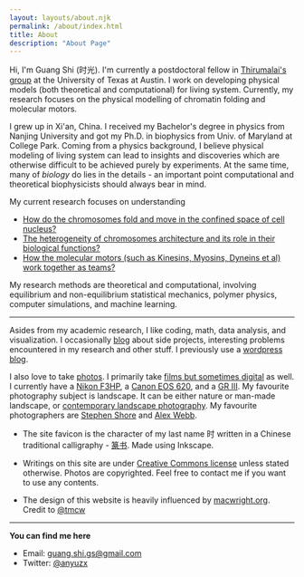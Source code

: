```yaml
---
layout: layouts/about.njk
permalink: /about/index.html
title: About
description: "About Page"
---
```


Hi, I'm Guang Shi (时光). I'm currently a postdoctoral fellow in [Thirumalai's group](https://sites.cns.utexas.edu/thirumalai/home) at the University of Texas at Austin. I work on developing physical models (both theoretical and computational) for living system. Currently, my research focuses on the physical modelling of chromatin folding and molecular motors.

I grew up in Xi'an, China. I received my Bachelor's degree in physics from Nanjing University and got my Ph.D. in biophysics from Univ. of Maryland at College Park. Coming from a physics background, I believe physical modeling of living system can lead to insights and discoveries which are otherwise difficult to be achieved purely by experiments. At the same time, many of _biology_ do lies in the details - an important point computational and theoretical biophysicists should always bear in mind.

My current research focuses on understanding
* [How do the chromosomes fold and move in the confined space of cell nucleus?](/research/#3d-reconstruction-of-chromosomes)
* [The heterogeneity of chromosomes architecture and its role in their biological functions?](/research/#fish-hi-c-paradox)
* [How the molecular motors (such as Kinesins, Myosins, Dyneins et al) work together as teams?](/research/#multi-motor-system)

My research methods are theoretical and computational, involving equilibrium and non-equilibrium statistical mechanics, polymer physics, computer simulations, and machine learning.

---

Asides from my academic research, I like coding, math, data analysis, and visualization. I occasionally [blog](/posts/) about side projects, interesting problems encountered in my research and other stuff. I previously use a [wordpress blog](https://biophyenvpol.wordpress.com/).

I also love to take [photos](/photos/). I primarily take [films but sometimes digital](https://en.wikipedia.org/wiki/Digital_versus_film_photography) as well. I currently have a [Nikon F3HP](https://en.wikipedia.org/wiki/Nikon_F3), a [Canon EOS 620](https://en.wikipedia.org/wiki/Canon_EOS_650), and a [GR III](https://en.wikipedia.org/wiki/Ricoh_GR_(large_sensor_compact_camera)#Ricoh_GR_III). My favourite photography subject is landscape. It can be either nature or man-made landscape, or [contemporary landscape photography](https://www.google.com/search?q=contemporary+landscape+photography&tbm=isch&ved=2ahUKEwi4yIr9uIbpAhUFeK0KHZ_9Ba8Q2-cCegQIABAA&oq=contempolandscape+photography&gs_lcp=CgNpbWcQARgAMgYIABAHEB4yCAgAEAcQBRAeMggIABAIEAcQHlDbK1iKQWD4RmgBcAB4AYABhQKIAd8IkgEFNS4xLjOYAQCgAQGqAQtnd3Mtd2l6LWltZw&sclient=img&ei=062lXviSJ4XwtQWf-5f4Cg&bih=1241&biw=2052&rlz=1C5CHFA_enUS729US730). My favourite photographers are [Stephen Shore](http://stephenshore.net/index.php) and [Alex Webb](https://www.webbnorriswebb.co/). 

* The site favicon is the character of my last name 时 written in a Chinese traditional calligraphy - [篆书](https://en.wikipedia.org/wiki/Seal_script). Made using Inkscape.

* Writings on this site are under [Creative Commons license](https://creativecommons.org/licenses/by-nc/4.0/) unless stated otherwise. Photos are copyrighted. Feel free to contact me if you want to use any contents.

* The design of this website is heavily influenced by [macwright.org](https://macwright.org/). Credit to [@tmcw](https://twitter.com/tmcw)

---

**You can find me here**

* Email: guang.shi.gs@gmail.com
* Twitter: [@anyuzx](https://twitter.com/anyuzx)
